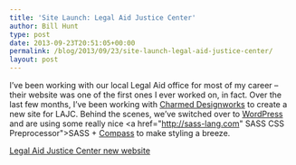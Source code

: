 ```yaml
---
title: 'Site Launch: Legal Aid Justice Center'
author: Bill Hunt
type: post
date: 2013-09-23T20:51:05+00:00
permalink: /blog/2013/09/23/site-launch-legal-aid-justice-center/
layout: post
---
```

I&#8217;ve been working with our local Legal Aid office for most of my career &#8211; their website was one of the first ones I ever worked on, in fact. Over the last few months, I&#8217;ve been working with [Charmed Designworks][1] to create a new site for LAJC. Behind the scenes, we&#8217;ve switched over to [WordPress][2] and are using some really nice <a href="http://sass-lang.com" SASS CSS Preprocessor">SASS</a> + [Compass][3] to make styling a breeze.

[Legal Aid Justice Center new website][4]

 [1]: http://www.charmedworks.com/ "Charmed Designworks"
 [2]: http://wordpress.org "Wordpress"
 [3]: http://compass-style.org "Compass SASS extensions"
 [4]: http://www.justice4all.org/ "Legal Aid Justice Center"